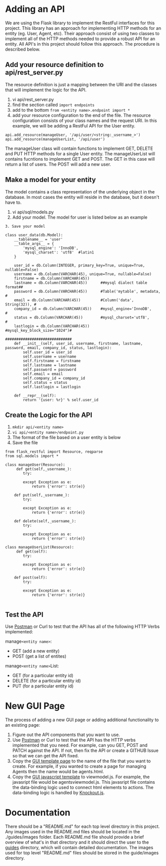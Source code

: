 # Adding an API

We are using the Flask library to implement the RestFul interfaces for this project.  This library has an approach for implementing HTTP methods for an entity (eg. User, Agent, etc).  Their approach consist of using two classes to implement all of the HTTP methods needed to provide a robust API for an entity.  All API's in this project should follow this approach.  The procedure is described below.

## Add your resource definition to api/rest_server.py

The resource definition is just a mapping between the URI and the classes that will implement the logic for the API.

1. vi api/rest_server.py
2. find the section called `import endpoints`
3. add to the bottom `from <entity name>.endpoint import *`
4. add your resource configuration to the end of the file.  The resource configuration consists of your class names and the request URI.  In this example, we will be adding a RestFul API for the User entity.
```
api.add_resource(manageUser, '/api/user/<string:_username_>')
api.add_resource(manageUserList, '/api/user')
```
The manageUser class will contain functions to implement GET, DELETE and PUT HTTP methods for a single User entity.  The manageUserList will contains fucntions to implement GET and POST.  The GET in this case will return a list of users. The POST will add a new user.

## Make a model for your entity

The model contains a class representation of the underlying object in the database.  In most cases the entity will reside in the database, but it doesn't have to.

1. vi api/sql/models.py
2. Add your model.  The model for user is listed below as an example
```
3. Save your model

class user_data(db.Model):
    __tablename__ = 'user'
    __table_args__ = {
        'mysql_engine': 'InnoDB',
        'mysql_charset': 'utf8'  #latin1
    }

    user_id = db.Column(INTEGER, primary_key=True, unique=True, nullable=False)
    username = db.Column(VARCHAR(45), unique=True, nullable=False)
    firstname = db.Column(VARCHAR(45))
    lastname = db.Column(VARCHAR(45))      ##mysql dialect table format##
    password = db.Column(VARCHAR(45))      #Table('mytable', metadata,  #
    email = db.Column(VARCHAR(45))         #Column('data', String(32)), #
    company_id = db.Column(VARCHAR(45))    #mysql_engine='InnoDB',      #
    status = db.Column(VARCHAR(45))        #mysql_charset='utf8',       #
    lastlogin = db.Column(VARCHAR(45))     #mysql_key_block_size="1024")#
                                           ##############################
    def __init__(self, user_id, username, firstname, lastname, password, email, company_id, status, lastlogin):
        self.user_id = user_id
        self.username = username
        self.firstname = firstname
        self.lastname = lastname
        self.password = password
        self.email = email
        self.company_id = company_id
        self.status = status
        self.lastlogin = lastlogin

    def __repr__(self):
        return '{user: %r}' % self.user_id
```

## Create the Logic for the API

1. `mkdir api/<entity name>`
2. `vi api/<entity name>/endpoint.py`
3. The format of the file based on a user entity is below
4. Save the file

```
from flask_restful import Resource, reqparse
from sql.models import *

class manageUser(Resource):
     def get(self,_username_):
        try:
        
        except Exception as e:
            return {'error': str(e)}
    
    def put(self,_username_):
        try:
        
        except Exception as e:
            return {'error': str(e)}
    
    def delete(self,_username_):
        try:
        
        except Exception as e:
            return {'error': str(e)}
            
class manageUserList(Resource):
     def get(self):
        try:
        
        except Exception as e:
            return {'error': str(e)}
    
    def post(self):
        try:
        
        except Exception as e:
            return {'error': str(e)}
  
  ```
  
## Test the API
  
 Use [Postman](http://www.getpostman.com) or Curl to test that the API has all of the following HTTP Verbs implemented:
 
manage`<entity name>`:

- GET (add a new entity)
- POST (get a list of entites)
 
manage`<entity name>`List:

- GET (for a particular entity id)
- DELETE (for a particular entity id)
- PUT  (for a particular entity id)


# New GUI Page

The process of adding a new GUI page or adding additional functionality to an existing page:

1. Figure out the API components that you want to use.
2. Use [Postman](http://www.getpostman.com) or Curl to test that the API has the HTTP verbs implemented that you need.  For example, can you GET, POST and PATCH against the API.  If not, then fix the API or create a GITHUB Issue so that we can get the API fixed.
3. Copy the [GUI template page](gui/templates/gui.template) to the name of the file that you want to create.  For example, if you wanted to create a page for managing Agents then the name would be agents.html.
4. Copy the [GUI javascript template](gui/static/viewmodel.template) to <name of the gui page>viewmodel.js.  For example, the javasript file would be agentsviewmodel.js.  This javasript file contains the data-binding logic used to connect html elements to actions.  The data-binding logic is handled by [Knockout.js](http://knockout.js).

# Documentation
There should be a "README.md" for each top level directory in this project.  Any images used in the README.md files should be located in the ./guides/images folder.  Each README.md file should provide a brief overview of what's in that directory and it should direct the user to the [guides](./guides) directory, which will contain detailed documentation.
The images used for top level "README.md" files should be stored in the guide/images directory.  
